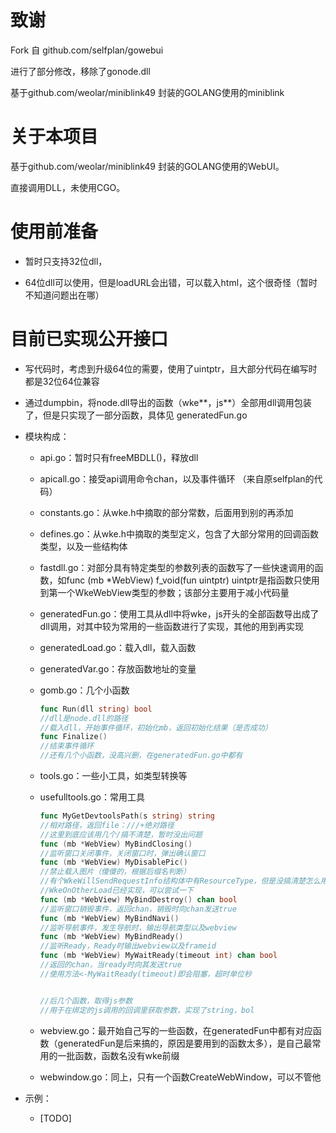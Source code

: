 # 致谢

Fork 自 github.com/selfplan/gowebui

进行了部分修改，移除了gonode.dll

基于github.com/weolar/miniblink49 封装的GOLANG使用的miniblink

# 关于本项目

基于github.com/weolar/miniblink49 封装的GOLANG使用的WebUI。

直接调用DLL，未使用CGO。

# 使用前准备

- 暂时只支持32位dll，

- 64位dll可以使用，但是loadURL会出错，可以载入html，这个很奇怪（暂时不知道问题出在哪）

# 目前已实现公开接口

- 写代码时，考虑到升级64位的需要，使用了uintptr，且大部分代码在编写时都是32位64位兼容

- 通过dumpbin，将node.dll导出的函数（wke\*\*，js\*\*）全部用dll调用包装了，但是只实现了一部分函数，具体见 generatedFun.go

- 模块构成：

  - api.go：暂时只有freeMBDLL()，释放dll

  - apicall.go：接受api调用命令chan，以及事件循环
    （来自原selfplan的代码）

  - constants.go：从wke.h中摘取的部分常数，后面用到别的再添加

  - defines.go：从wke.h中摘取的类型定义，包含了大部分常用的回调函数类型，以及一些结构体

  - fastdll.go：对部分具有特定类型的参数列表的函数写了一些快速调用的函数，如func (mb *WebView) f_void(fun uintptr) uintptr是指函数只使用到第一个WkeWebView类型的参数；该部分主要用于减小代码量

  - generatedFun.go：使用工具从dll中将wke，js开头的全部函数导出成了dll调用，对其中较为常用的一些函数进行了实现，其他的用到再实现

  - generatedLoad.go：载入dll，载入函数

  - generatedVar.go：存放函数地址的变量

  - gomb.go：几个小函数

    ```go
    func Run(dll string) bool
    //dll是node.dll的路径
    //载入dll，开始事件循环，初始化mb，返回初始化结果（是否成功）
    func Finalize()
    //结束事件循环
    //还有几个小函数，没高兴删，在generatedFun.go中都有
    ```

  - tools.go：一些小工具，如类型转换等

  - usefulltools.go：常用工具

    ```go
    func MyGetDevtoolsPath(s string) string
    //相对路径，返回file：///+绝对路径
    //这里到底应该用几个/搞不清楚，暂时没出问题
    func (mb *WebView) MyBindClosing()
    //监听窗口关闭事件，关闭窗口时，弹出确认窗口
    func (mb *WebView) MyDisablePic()
    //禁止载入图片（傻傻的，根据后缀名判断）
    //有个WkeWillSendRequestInfo结构体中有ResourceType，但是没搞清楚怎么用，WkeOnOtherLoadCallback回调中用到了这个，但是，不知道怎么取消netjob，所以暂时使用的是后缀名判断
    //WkeOnOtherLoad已经实现，可以尝试一下
    func (mb *WebView) MyBindDestroy() chan bool
    //监听窗口销毁事件，返回chan，销毁时向chan发送true
    func (mb *WebView) MyBindNavi()
    //监听导航事件，发生导航时，输出导航类型以及webview
    func (mb *WebView) MyBindReady()
    //监听Ready，Ready时输出webview以及frameid
    func (mb *WebView) MyWaitReady(timeout int) chan bool
    //返回的chan，当ready时向其发送true
    //使用方法<-MyWaitReady(timeout)即会阻塞，超时单位秒
    
    
    //后几个函数，取得js参数
    //用于在绑定的js调用的回调里获取参数，实现了string，bol
    ```

  - webview.go：最开始自己写的一些函数，在generatedFun中都有对应函数（generatedFun是后来搞的，原因是要用到的函数太多），是自己最常用的一批函数，函数名没有wke前缀

  - webwindow.go：同上，只有一个函数CreateWebWindow，可以不管他

- 示例：

  - [TODO]

